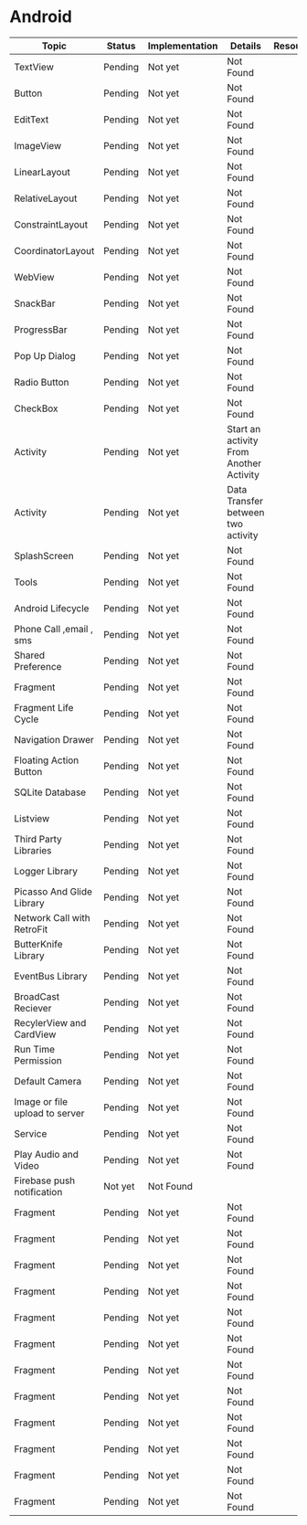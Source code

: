 # Android 
Topic | Status | Implementation | Details | Resources
----|----|----|----|---|
TextView | Pending | Not yet | Not Found|
Button | Pending | Not yet | Not Found|
EditText | Pending | Not yet | Not Found|
ImageView | Pending | Not yet | Not Found|
LinearLayout | Pending | Not yet | Not Found|
RelativeLayout | Pending | Not yet | Not Found|
ConstraintLayout | Pending | Not yet | Not Found|
CoordinatorLayout | Pending | Not yet | Not Found|
WebView | Pending | Not yet | Not Found|
SnackBar | Pending | Not yet | Not Found|
ProgressBar | Pending | Not yet | Not Found|
Pop Up Dialog | Pending | Not yet | Not Found|
Radio Button | Pending | Not yet | Not Found|
CheckBox | Pending | Not yet | Not Found|
Activity | Pending | Not yet | Start an activity From Another Activity|
Activity | Pending | Not yet | Data Transfer between two activity|
SplashScreen| Pending | Not yet | Not Found|
Tools | Pending | Not yet | Not Found|
Android Lifecycle | Pending | Not yet | Not Found|
Phone Call ,email , sms | Pending | Not yet | Not Found|
Shared Preference | Pending | Not yet | Not Found|
Fragment | Pending | Not yet | Not Found|
Fragment Life Cycle | Pending | Not yet | Not Found|
Navigation Drawer | Pending | Not yet | Not Found|
Floating Action Button | Pending | Not yet | Not Found|
SQLite Database | Pending | Not yet | Not Found|
Listview | Pending | Not yet | Not Found|
Third Party Libraries | Pending | Not yet | Not Found|
Logger Library | Pending | Not yet | Not Found|
Picasso And Glide Library | Pending | Not yet | Not Found|
Network Call with RetroFit | Pending | Not yet | Not Found|
ButterKnife Library | Pending | Not yet | Not Found|
EventBus Library | Pending | Not yet | Not Found|
BroadCast Reciever | Pending | Not yet | Not Found|
RecylerView and CardView | Pending | Not yet | Not Found|
Run Time Permission | Pending | Not yet | Not Found|
Default Camera | Pending | Not yet | Not Found|
Image or file upload to server | Pending | Not yet | Not Found|
Service | Pending | Not yet | Not Found|
Play Audio and Video | Pending | Not yet | Not Found|
Firebase push notification | Not yet | Not Found|
Fragment | Pending | Not yet | Not Found|
Fragment | Pending | Not yet | Not Found|
Fragment | Pending | Not yet | Not Found|
Fragment | Pending | Not yet | Not Found|
Fragment | Pending | Not yet | Not Found|
Fragment | Pending | Not yet | Not Found|
Fragment | Pending | Not yet | Not Found|
Fragment | Pending | Not yet | Not Found|
Fragment | Pending | Not yet | Not Found|
Fragment | Pending | Not yet | Not Found|
Fragment | Pending | Not yet | Not Found|
Fragment | Pending | Not yet | Not Found|
